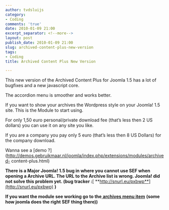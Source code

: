```yaml
---
author: tvdsluijs
category:
- Coding
comments: 'true'
date: 2010-01-09 21:00
excerpt_separator: <!--more-->
layout: post
publish_date: 2010-01-09 21:00
slug: archived-content-plus-new-version
tags:
- Coding
title: Archived Content Plus New Version

---
```

This new version of the Archived Content Plus for Joomla 1.5 has a lot of
bugfixes and a new javascript core.  
  
The accordion menu is smoother and works better.  
  
If you want to show your archives the Wordpress style on your Joomla! 1.5
site. This is the Module to start using.  
  
  
  
For only 1,50 euro personal/private download fee (that’s less then 2 US
dollars) you can use it on any site you like.  
  
If you are a company you pay only 5 euro (that’s less then 8 US Dollars) for
the company download.  
  
Wanna see a [demo
?](http://demos.gebruikmaar.nl/joomla/index.php/extensions/modules/archived-
content-plus.html)  
  
  
  
**There is a Major Joomla! 1.5 bug in where you cannot use SEF when opening a
Archive URL. The URL to the Archive list is wrong. Joomla! did not solve this
problem yet. (bug tracker :**[
**http://snurl.eu/pxbwp**](http://snurl.eu/pxbwp) **)**  
  
 **If you want the module see working go to the**[ **archives menu
item**](http://theovandersluijs.blogspot.com/index.php/archives.html) **(some
how joomla does the right SEF thing there))**


